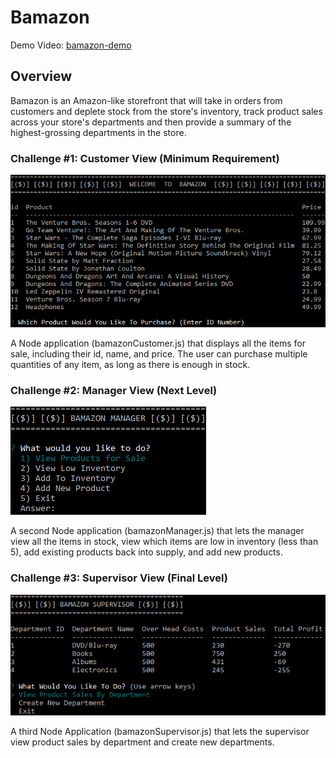 # Bamazon


Demo Video: [bamazon-demo](http://bit.ly/bamazon-demo)


## Overview


Bamazon is an Amazon-like storefront that will take in orders from customers and deplete stock from the store's inventory, track product sales across your store's departments and then provide a summary of the highest-grossing departments in the store.


### Challenge #1: Customer View (Minimum Requirement)

![Customer View Screenshot](bamazon-customer.png)


A Node application (bamazonCustomer.js) that displays all the items for sale, including their id, name, and price.  The user can purchase multiple quantities of any item, as long as there is enough in stock.


### Challenge #2: Manager View (Next Level)


![Manager View Screenshot](bamazon-manager.png)


A second Node application (bamazonManager.js) that lets the manager view all the items in stock, view which items are low in inventory (less than 5), add existing products back into supply, and add new products.


### Challenge #3: Supervisor View (Final Level)


![Supervisor View Screenshot](bamazon-supervisor.png)


A third Node Application (bamazonSupervisor.js) that lets the supervisor view product sales by department and create new departments.
